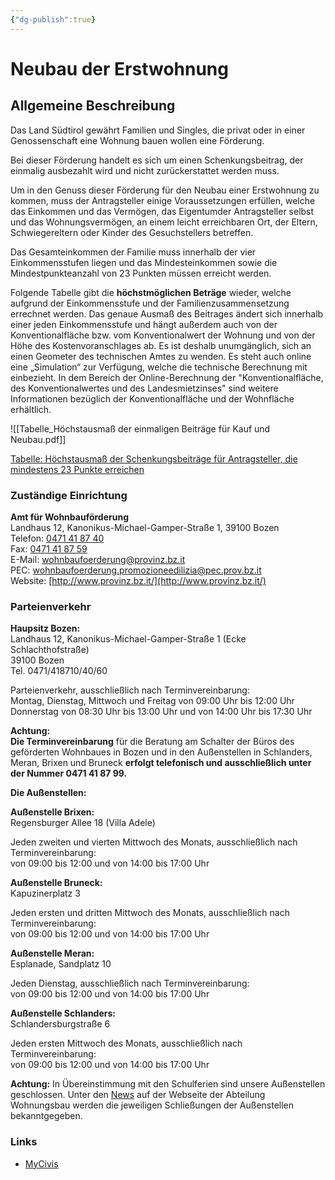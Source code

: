 ```yaml
---
{"dg-publish":true}
---
```


# Neubau der Erstwohnung

## Allgemeine Beschreibung

Das Land Südtirol gewährt Familien und Singles, die privat oder in einer Genossenschaft eine Wohnung bauen wollen eine Förderung.

Bei dieser Förderung handelt es sich um einen Schenkungsbeitrag, der einmalig ausbezahlt wird und nicht zurückerstattet werden muss.

Um in den Genuss dieser Förderung für den Neubau einer Erstwohnung zu kommen, muss der Antragsteller einige Voraussetzungen erfüllen, welche das Einkommen und das Vermögen, das Eigentumder Antragsteller selbst und das Wohnungsvermögen, an einem leicht erreichbaren Ort, der Eltern, Schwiegereltern oder Kinder des Gesuchstellers betreffen.

Das Gesamteinkommen der Familie muss innerhalb der vier Einkommensstufen liegen und das Mindesteinkommen sowie die Mindestpunkteanzahl von 23 Punkten müssen erreicht werden.

Folgende Tabelle gibt die **höchstmöglichen Beträge** wieder, welche aufgrund der Einkommensstufe und der Familienzusammensetzung errechnet werden. Das genaue Ausmaß des Beitrages ändert sich innerhalb einer jeden Einkommensstufe und hängt außerdem auch von der Konventionalfläche bzw. vom Konventionalwert der Wohnung und von der Höhe des Kostenvoranschlages ab. Es ist deshalb unumgänglich, sich an einen Geometer des technischen Amtes zu wenden. Es steht auch online eine „Simulation“ zur Verfügung, welche die technische Berechnung mit einbezieht. In dem Bereich der Online-Berechnung der "Konventionalfläche, des Konventionalwertes und des Landesmietzinses" sind weitere Informationen bezüglich der Konventionalfläche und der Wohnfläche erhältlich.

![[Tabelle_Höchstausmaß der einmaligen Beiträge für Kauf und Neubau.pdf]]

[Tabelle: Höchstausmaß der Schenkungsbeiträge für Antragsteller, die mindestens 23 Punkte erreichen](https://civis.bz.it/seca-resource?id=1070884&serviceID=1032904&lang=de)

### Zuständige Einrichtung

**Amt für Wohnbauförderung**  
Landhaus 12, Kanonikus-Michael-Gamper-Straße 1, 39100 Bozen  
Telefon: [0471 41 87 40](tel:0471418740)  
Fax: [0471 41 87 59](tel:0471418759)  
E-Mail: [wohnbaufoerderung@provinz.bz.it](mailto:wohnbaufoerderung@provinz.bz.it)  
PEC: [wohnbaufoerderung.promozioneedilizia@pec.prov.bz.it](mailto:wohnbaufoerderung.promozioneedilizia@pec.prov.bz.it)  
Website: [http://www.provinz.bz.it/](http://www.provinz.bz.it/)

### Parteienverkehr

**Haupsitz Bozen:**  
Landhaus 12, Kanonikus-Michael-Gamper-Straße 1 (Ecke Schlachthofstraße)  
39100 Bozen  
Tel. 0471/418710/40/60

Parteienverkehr, ausschließlich nach Terminvereinbarung:  
Montag, Dienstag, Mittwoch und Freitag von 09:00 Uhr bis 12:00 Uhr  
Donnerstag von 08:30 Uhr bis 13:00 Uhr und von 14:00 Uhr bis 17:30 Uhr

**Achtung:  
Die Terminvereinbarung** für die Beratung am Schalter der Büros des geförderten Wohnbaues in Bozen und in den Außenstellen in Schlanders, Meran, Brixen und Bruneck **erfolgt telefonisch und ausschließlich unter der Nummer 0471 41 87 99.**

**Die Außenstellen:**

**Außenstelle Brixen:**  
Regensburger Allee 18 (Villa Adele)

Jeden zweiten und vierten Mittwoch des Monats, ausschließlich nach Terminvereinbarung:  
von 09:00 bis 12:00 und von 14:00 bis 17:00 Uhr

**Außenstelle Bruneck:**  
Kapuzinerplatz 3

Jeden ersten und dritten Mittwoch des Monats, ausschließlich nach Terminvereinbarung:  
von 09:00 bis 12:00 und von 14:00 bis 17:00 Uhr

**Außenstelle Meran:**  
Esplanade, Sandplatz 10

Jeden Dienstag, ausschließlich nach Terminvereinbarung:  
von 09:00 bis 12:00 und von 14:00 bis 17:00 Uhr

**Außenstelle Schlanders:**  
Schlandersburgstraße 6

Jeden ersten Mittwoch des Monats, ausschließlich nach Terminvereinbarung:  
von 09:00 bis 12:00 und von 14:00 bis 17:00 Uhr

**Achtung:** In Übereinstimmung mit den Schulferien sind unsere Außenstellen geschlossen. Unter den [News](http://www.provinz.bz.it/bauen-wohnen/gefoerderter-wohnbau/news.asp) auf der Webseite [](http://www.provinz.bz.it/wohnungsbau/default.asp) der Abteilung Wohnungsbau werden die jeweiligen Schließungen der Außenstellen bekanntgegeben.

### Links
- [MyCivis](https://civis.bz.it/de/dienste/dienst.html?id=1032904)